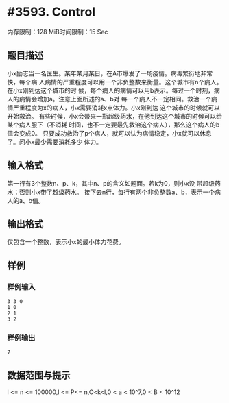 # #3593. Control

内存限制：128 MiB时间限制：15 Sec

## 题目描述

小x励志当一名医生。某年某月某日，在A市爆发了一场疫情。病毒繁衍地非常快，每个病
人病情的严重程度可以用一个非负整数来衡量。这个城市有n个病人。在小x刚到达这个城市的时
候，每个病人的病情可以用b表示。每过一个时刻，病人的病情会增加a。注意上面所述的a、b对
每一个病人不一定相同。救治一个病情严重程度为x的病人，小x需要消耗x点体力。小x刚到达
这个城市的时候就可以开始救治。
    有些时候，小x会带来一瓶超级药水，在他到达这个城市的时候可以给某个病人服下（不消耗
时间，也不一定要最先救治这个病人），那么这个病人的b值会变成0。
    只要成功救治了p个病人，就可以认为病情稳定，小x就可以休息了。问小x最少需要消耗多少
体力。

## 输入格式

第一行有3个整数n、p、k，其中n、p的含义如题面。若k为0，则小x没
带超级药水；否则小x带了超级药水。
接下去n行，每行有两个非负整数a、b，表示一个病人的a、b值。

## 输出格式

仅包含一个整数，表示小x的最小体力花费。

## 样例

### 样例输入

    
    3 3 0
    1 0
    2 1
    3 2
    
    

### 样例输出

    
    7
    

## 数据范围与提示

l <= n <= 100000,l <= P<= n,O<k<l,0 < a < 10^7,0 < B <  10^12
